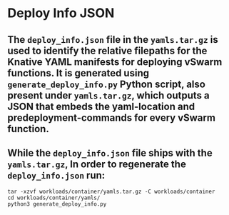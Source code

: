 # Deploy Info JSON

## The `deploy_info.json` file in the `yamls.tar.gz`  is used to identify the relative filepaths for the Knative YAML manifests for deploying vSwarm functions. It is generated using `generate_deploy_info.py` Python script, also present under `yamls.tar.gz`, which outputs a JSON that embeds the yaml-location and predeployment-commands for every vSwarm function.

## While the `deploy_info.json` file ships with the `yamls.tar.gz`, In order to regenerate the `deploy_info.json` run:
```console
tar -xzvf workloads/container/yamls.tar.gz -C workloads/container
cd workloads/container/yamls/
python3 generate_deploy_info.py
```